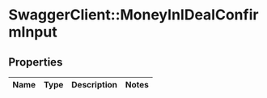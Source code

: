 # SwaggerClient::MoneyInIDealConfirmInput

## Properties
Name | Type | Description | Notes
------------ | ------------- | ------------- | -------------


